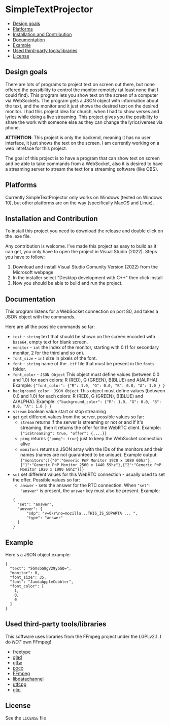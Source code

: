 # SimpleTextProjector

- [Design goals](#design-goals)
- [Platforms](#platforms)
- [Installation and Contribution](#installantion-and-contribution)
- [Documentation](#documentation)
- [Example](#example)
- [Used third-party tools/libraries](#used-third-party-tools/libraries)
- [License](#license)

## Design goals

There are lots of programs to project text on screen out there, but none offered the possibility to control the monitor remotely (at least none that I could find). This program lets you show text on the screen of a computer via WebSockets. The program gets a JSON object with information about the text, and the monitor and it just shows the desired text on the desired monitor. I had this project idea for church, when I had to show verses and lyrics while doing a live streaming. This project gives you the posibility to share the work with someone else as they can change the lyrics/verses via phone. 

**ATTENTION**: This project is only the backend, meaning it has no user interface, it just shows the text on the screen. I am currently working on a web intreface for this project. 

The goal of this project is to have a program that can show text on screen and be able to take commands from a WebSocket, also it is desired to have a streaming server to stream the text for a streaming software (like OBS).

## Platforms

Currently SimpleTextProjector only works on Windows (tested on Windows 10), but other platforms are on the way (specifically MacOS and Linux).

## Installation and Contribution

To install this project you need to download the release and double click on the .exe file. 

Any contribution is welcome. I've made this project as easy to build as it can get, you only have to open the project in Visual Studio (2022). Steps you have to follow:
1. Download and install Visual Studio Comunity Version (2022) from the Microsoft webpage
2. In the installer select "Desktop development with C++" then click install
3. Now you should be able to build and run the project.

## Documentation

This program listens for a WebSocket connection on port 80, and takes a JSON object with the commands.

Here are all the possible commands so far:

- ```text``` - ```string``` text that should be shown on the screen encoded with ```base64```, empty text for blank screen.
- ```monitor``` - ```int``` the index of the monitor, starting with 0 (1 for secondary monitor, 2 for the third and so on).
- ```font_size``` - ```int``` size in pixels of the font.
- ```font``` - ```string``` name of the ```.ttf``` file that must be present in the ```fonts``` folder.
- ```font_color``` - ```JSON Object``` This object must define values (between 0.0 and 1.0) for each colors: R (RED), G (GREEN), B(BLUE) and A(ALPHA). Example: ```{"font_color": {"R": 1.0, "G": 0.0, "B": 0.0, "A": 1.0 } }```
- ```background_color``` - ```JSON Object``` This object must define values (between 0.0 and 1.0) for each colors: R (RED), G (GREEN), B(BLUE) and A(ALPHA). Example: ```{"background_color": {"R": 1.0, "G": 0.0, "B": 0.0, "A": 1.0 } }```
- ```stream``` boolean value start or stop streaming
- ```get``` get different values from the server, possible values so far:
  - ```stream``` returns if the server is streaming or not or and if it's streaming, then it returns the offer for the WebRTC client. Example: ```{"isStreaming": true, "offer": {....}}```
  - ```ping``` returns ```{"pong": true}``` just to keep the WebSocket connection alive
  - ```monitors``` returns a JSON array with the IDs of the monitors and their names (names are not guaranteed to be unique). Example output: ```{"monitors":[{"0":"Generic PnP Monitor 1920 x 1080 60hz"},{"1":"Generic PnP Monitor 2560 x 1440 59hz"},{"2":"Generic PnP Monitor 1920 x 1080 60hz"}]}```
- ```set``` set different values for this WebRTC connection - usually used to set the offer. Possible values so far:
  - ```answer``` - sets the answer for the RTC connection. When ```"set": "answer"``` is present, the ```answer``` key must also be present. Example:
  ```
  {
    "set": "answer",
	"answer": {
		"sdp": "v=0\r\no=mozilla...THIS_IS_SDPARTA ... ",
		"type": "answer"
	}
  }
  ```

## Example

Here's a JSON object example:

```
{
  "text": "SGVsbG8gV29ybGQ=",
  "monitor": 0,
  "font_size": 35,
  "font": "JandaAppleCobbler",
  "font_color": [
    1,
    0,
    0
  ]
}
```

## Used third-party tools/libraries

This software uses libraries from the FFmpeg project under the LGPLv2.1. I do *NOT* own FFmpeg!


- [freetype](https://freetype.org/)
- [glad](https://glad.dav1d.de/)
- [glfw](https://www.glfw.org/)
- [poco](https://pocoproject.org/)
- [FFmpeg](https://www.ffmpeg.org)
- [libdatachannel](https://github.com/paullouisageneau/libdatachannel)
- [utfcpp](https://github.com/nemtrif/utfcpp)
- [glm](https://github.com/g-truc/glm)

## License

See the ```LICENSE``` file